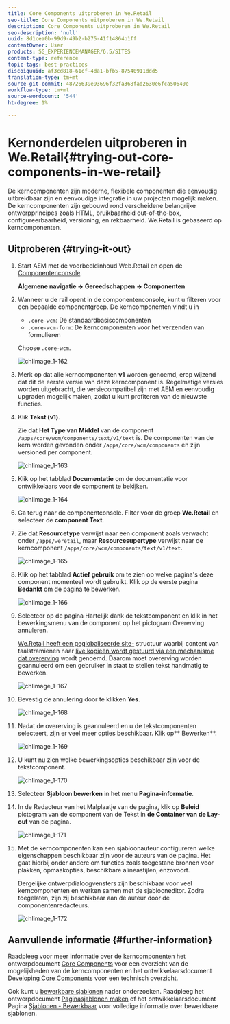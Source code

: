 ```yaml
---
title: Core Components uitproberen in We.Retail
seo-title: Core Components uitproberen in We.Retail
description: Core Components uitproberen in We.Retail
seo-description: 'null'
uuid: 8d1cea0b-99d9-49b2-b275-41f14864b1ff
contentOwner: User
products: SG_EXPERIENCEMANAGER/6.5/SITES
content-type: reference
topic-tags: best-practices
discoiquuid: af3cd818-61cf-4da1-bfb5-87540911ddd5
translation-type: tm+mt
source-git-commit: 48726639e93696f32fa368fad2630e6fca50640e
workflow-type: tm+mt
source-wordcount: '544'
ht-degree: 1%

---
```



# Kernonderdelen uitproberen in We.Retail{#trying-out-core-components-in-we-retail}

De kerncomponenten zijn moderne, flexibele componenten die eenvoudig uitbreidbaar zijn en eenvoudige integratie in uw projecten mogelijk maken. De kerncomponenten zijn gebouwd rond verscheidene belangrijke ontwerpprincipes zoals HTML, bruikbaarheid out-of-the-box, configureerbaarheid, versioning, en rekbaarheid. We.Retail is gebaseerd op kerncomponenten.

## Uitproberen {#trying-it-out}

1. Start AEM met de voorbeeldinhoud Web.Retail en open de [Componentenconsole](/help/sites-authoring/default-components-console.md).

   **Algemene navigatie -> Gereedschappen -> Componenten**

1. Wanneer u de rail opent in de componentenconsole, kunt u filteren voor een bepaalde componentgroep. De kerncomponenten vindt u in

   * `.core-wcm`: De standaardbasiscomponenten
   * `.core-wcm-form`: De kerncomponenten voor het verzenden van formulieren

   Choose `.core-wcm`.

   ![chlimage_1-162](assets/chlimage_1-162.png)

1. Merk op dat alle kerncomponenten **v1** worden genoemd, erop wijzend dat dit de eerste versie van deze kerncomponent is. Regelmatige versies worden uitgebracht, die versiecompatibel zijn met AEM en eenvoudig upgraden mogelijk maken, zodat u kunt profiteren van de nieuwste functies.
1. Klik **Tekst (v1)**.

   Zie dat **Het Type van Middel** van de component `/apps/core/wcm/components/text/v1/text` is. De componenten van de kern worden gevonden onder `/apps/core/wcm/components` en zijn versioned per component.

   ![chlimage_1-163](assets/chlimage_1-163.png)

1. Klik op het tabblad **Documentatie** om de documentatie voor ontwikkelaars voor de component te bekijken.

   ![chlimage_1-164](assets/chlimage_1-164.png)

1. Ga terug naar de componentconsole. Filter voor de groep **We.Retail** en selecteer de **component Text**.
1. Zie dat **Resourcetype** verwijst naar een component zoals verwacht onder `/apps/weretail`, maar **Resourcesupertype** verwijst naar de kerncomponent `/apps/core/wcm/components/text/v1/text`.

   ![chlimage_1-165](assets/chlimage_1-165.png)

1. Klik op het tabblad **Actief gebruik** om te zien op welke pagina&#39;s deze component momenteel wordt gebruikt. Klik op de eerste pagina **Bedankt** om de pagina te bewerken.

   ![chlimage_1-166](assets/chlimage_1-166.png)

1. Selecteer op de pagina Hartelijk dank de tekstcomponent en klik in het bewerkingsmenu van de component op het pictogram Overerving annuleren.

   [We.Retail heeft een geglobaliseerde site-](/help/sites-developing/we-retail-globalized-site-structure.md) structuur waarbij content van taalstramienen naar  [live kopieën wordt gestuurd via een mechanisme dat overerving](/help/sites-administering/msm.md) wordt genoemd. Daarom moet overerving worden geannuleerd om een gebruiker in staat te stellen tekst handmatig te bewerken.

   ![chlimage_1-167](assets/chlimage_1-167.png)

1. Bevestig de annulering door te klikken **Yes**.

   ![chlimage_1-168](assets/chlimage_1-168.png)

1. Nadat de overerving is geannuleerd en u de tekstcomponenten selecteert, zijn er veel meer opties beschikbaar. Klik op** Bewerken**.

   ![chlimage_1-169](assets/chlimage_1-169.png)

1. U kunt nu zien welke bewerkingsopties beschikbaar zijn voor de tekstcomponent.

   ![chlimage_1-170](assets/chlimage_1-170.png)

1. Selecteer **Sjabloon bewerken** in het menu **Pagina-informatie**.
1. In de Redacteur van het Malplaatje van de pagina, klik op **Beleid** pictogram van de component van de Tekst in **de Container van de Lay-out** van de pagina.

   ![chlimage_1-171](assets/chlimage_1-171.png)

1. Met de kerncomponenten kan een sjabloonauteur configureren welke eigenschappen beschikbaar zijn voor de auteurs van de pagina. Het gaat hierbij onder andere om functies zoals toegestane bronnen voor plakken, opmaakopties, beschikbare alineastijlen, enzovoort.

   Dergelijke ontwerpdialoogvensters zijn beschikbaar voor veel kerncomponenten en werken samen met de sjablooneditor. Zodra toegelaten, zijn zij beschikbaar aan de auteur door de componentenredacteurs.

   ![chlimage_1-172](assets/chlimage_1-172.png)

## Aanvullende informatie {#further-information}

Raadpleeg voor meer informatie over de kerncomponenten het ontwerpdocument [Core Components](https://docs.adobe.com/content/help/en/experience-manager-core-components/using/introduction.html) voor een overzicht van de mogelijkheden van de kerncomponenten en het ontwikkelaarsdocument [Developing Core Components](https://helpx.adobe.com/experience-manager/core-components/using/developing.html) voor een technisch overzicht.

Ook kunt u [bewerkbare sjablonen](/help/sites-developing/we-retail-editable-templates.md) nader onderzoeken. Raadpleeg het ontwerpdocument [Paginasjablonen maken](/help/sites-authoring/templates.md) of het ontwikkelaarsdocument Pagina [Sjablonen - Bewerkbaar](/help/sites-developing/page-templates-editable.md) voor volledige informatie over bewerkbare sjablonen.
